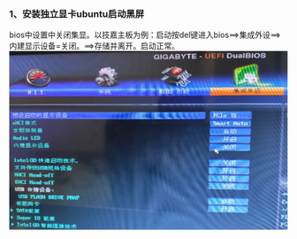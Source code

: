 ### 1、安装独立显卡ubuntu启动黑屏
bios中设置中关闭集显。以技嘉主板为例：启动按del键进入bios==>集成外设==>内建显示设备=关闭。==>存储并离开。启动正常。    
![GigabyteBios](https://github.com/lix3972/hello-world/blob/master/pictures/GigabyteBiso.jpg)
